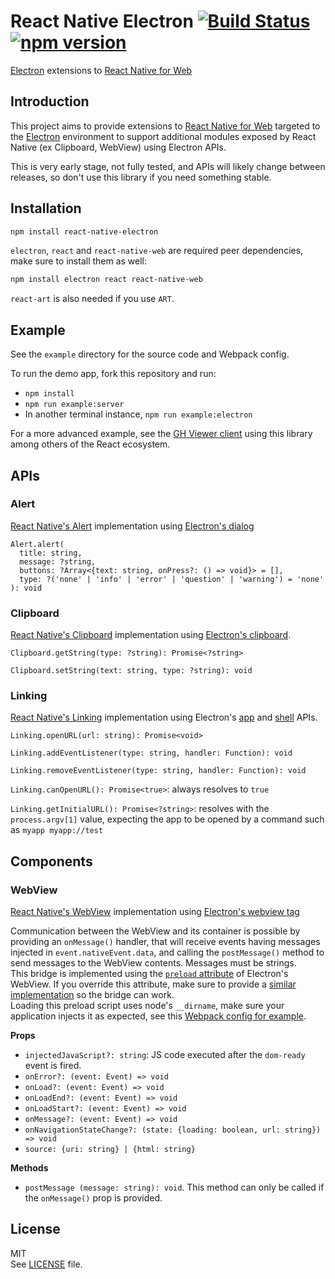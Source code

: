 # React Native Electron [![Build Status](https://img.shields.io/travis/PaulLeCam/react-native-electron/master.svg)](https://travis-ci.org/PaulLeCam/react-native-electron) [![npm version](https://img.shields.io/npm/v/react-native-electron.svg)](https://www.npmjs.com/package/react-native-electron)

[Electron](http://electron.atom.io/) extensions to [React Native for Web](https://github.com/necolas/react-native-web)

## Introduction

This project aims to provide extensions to [React Native for Web](https://github.com/necolas/react-native-web) targeted to the [Electron](http://electron.atom.io/) environment to support additional modules exposed by React Native (ex Clipboard, WebView) using Electron APIs.

This is very early stage, not fully tested, and APIs will likely change between releases, so don't use this library if you need something stable.

## Installation

```sh
npm install react-native-electron
```

`electron`, `react` and `react-native-web` are required peer dependencies, make sure to install them as well:

```sh
npm install electron react react-native-web
```

`react-art` is also needed if you use `ART`.

## Example

See the `example` directory for the source code and Webpack config.

To run the demo app, fork this repository and run:

* `npm install`
* `npm run example:server`
* In another terminal instance, `npm run example:electron`

For a more advanced example, see the [GH Viewer client](https://github.com/gh-viewer/client) using this library among others of the React ecosystem.

## APIs

### Alert

[React Native's Alert](https://facebook.github.io/react-native/docs/alert.html) implementation using [Electron's dialog](http://electron.atom.io/docs/api/dialog/)

```
Alert.alert(
  title: string,
  message: ?string,
  buttons: ?Array<{text: string, onPress?: () => void}> = [],
  type: ?('none' | 'info' | 'error' | 'question' | 'warning') = 'none'
): void
```

### Clipboard

[React Native's Clipboard](https://facebook.github.io/react-native/docs/clipboard.html) implementation using [Electron's clipboard](http://electron.atom.io/docs/api/clipboard/).

`Clipboard.getString(type: ?string): Promise<?string>`

`Clipboard.setString(text: string, type: ?string): void`

### Linking

[React Native's Linking](https://facebook.github.io/react-native/docs/linking.html) implementation using Electron's [app](http://electron.atom.io/docs/api/app/) and [shell](http://electron.atom.io/docs/api/shell/) APIs.

`Linking.openURL(url: string): Promise<void>`

`Linking.addEventListener(type: string, handler: Function): void`

`Linking.removeEventListener(type: string, handler: Function): void`

`Linking.canOpenURL(): Promise<true>`: always resolves to `true`

`Linking.getInitialURL(): Promise<?string>`: resolves with the `process.argv[1]` value, expecting the app to be opened by a command such as `myapp myapp://test`

## Components

### WebView

[React Native's WebView](https://facebook.github.io/react-native/docs/webview.html) implementation using [Electron's webview tag](http://electron.atom.io/docs/api/web-view-tag/)

Communication between the WebView and its container is possible by providing an `onMessage()` handler, that will receive events having messages injected in `event.nativeEvent.data`, and calling the `postMessage()` method to send messages to the WebView contents. Messages must be strings.  
This bridge is implemented using the [`preload` attribute](http://electron.atom.io/docs/api/web-view-tag/#preload) of Electron's WebView. If you override this attribute, make sure to provide a [similar implementation](https://github.com/PaulLeCam/react-native-electron/blob/master/src/components/WebView.preload.js) so the bridge can work.  
Loading this preload script uses node's `__dirname`, make sure your application injects it as expected, see this [Webpack config for example](https://github.com/PaulLeCam/react-native-electron/blob/master/example/webpack.config.babel.js#L12).

**Props**

* `injectedJavaScript?: string`: JS code executed after the `dom-ready` event is fired.
* `onError?: (event: Event) => void`
* `onLoad?: (event: Event) => void`
* `onLoadEnd?: (event: Event) => void`
* `onLoadStart?: (event: Event) => void`
* `onMessage?: (event: Event) => void`
* `onNavigationStateChange?: (state: {loading: boolean, url: string}) => void`
* `source: {uri: string} | {html: string}`

**Methods**

* `postMessage (message: string): void`. This method can only be called if the `onMessage()` prop is provided.

## License

MIT  
See [LICENSE](LICENSE) file.
